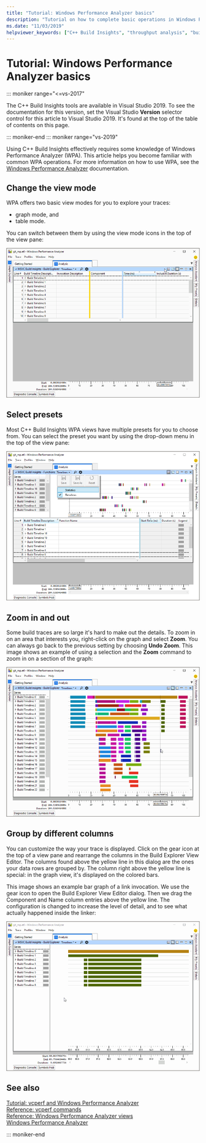 ```yaml
---
title: "Tutorial: Windows Performance Analyzer basics"
description: "Tutorial on how to complete basic operations in Windows Performance Analyzer."
ms.date: "11/03/2019"
helpviewer_keywords: ["C++ Build Insights", "throughput analysis", "build time analysis", "vcperf.exe"]
---
```

# Tutorial: Windows Performance Analyzer basics

::: moniker range="<=vs-2017"

The C++ Build Insights tools are available in Visual Studio 2019. To see the documentation for this version, set the Visual Studio **Version** selector control for this article to Visual Studio 2019. It's found at the top of the table of contents on this page.

::: moniker-end
::: moniker range="vs-2019"

Using C++ Build Insights effectively requires some knowledge of Windows Performance Analyzer (WPA). This article helps you become familiar with common WPA operations. For more information on how to use WPA, see the [Windows Performance Analyzer](/windows-hardware/test/wpt/windows-performance-analyzer) documentation.

## Change the view mode

WPA offers two basic view modes for you to explore your traces:

- graph mode, and
- table mode.

You can switch between them by using the view mode icons in the top of the view pane:

![Switching between graph mode and table mode.](media/wpa-switching-view-mode.gif)

## Select presets

Most C++ Build Insights WPA views have multiple presets for you to choose from. You can select the preset you want by using the drop-down menu in the top of the view pane:

![Selecting a preset.](media/wpa-presets.png)

## Zoom in and out

Some build traces are so large it's hard to make out the details. To zoom in on an area that interests you, right-click on the graph and select **Zoom**. You can always go back to the previous setting by choosing **Undo Zoom**. This image shows an example of using a selection and the **Zoom** command to zoom in on a section of the graph:

![A short video showing zooming in on a graph.](media/wpa-zooming.gif)

## Group by different columns

You can customize the way your trace is displayed. Click on the gear icon at the top of a view pane and rearrange the columns in the Build Explorer View Editor. The columns found above the yellow line in this dialog are the ones your data rows are grouped by. The column right above the yellow line is special: in the graph view, it's displayed on the colored bars.

This image shows an example bar graph of a link invocation. We use the gear icon to open the Build Explorer View Editor dialog. Then we drag the Component and Name column entries above the yellow line. The configuration is changed to increase the level of detail, and to see what actually happened inside the linker:

![A short video showing showing how you can group by different columns.](media/wpa-grouping.gif)

## See also

[Tutorial: vcperf and Windows Performance Analyzer](vcperf-and-wpa.md)\
[Reference: vcperf commands](/cpp/build-insights/reference/vcperf-commands)\
[Reference: Windows Performance Analyzer views](/cpp/build-insights/reference/wpa-views)\
[Windows Performance Analyzer](/windows-hardware/test/wpt/windows-performance-analyzer)

::: moniker-end
